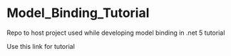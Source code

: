 # Model_Binding_Tutorial
Repo to host project used while developing model binding in .net 5 tutorial

Use this link for tutorial
